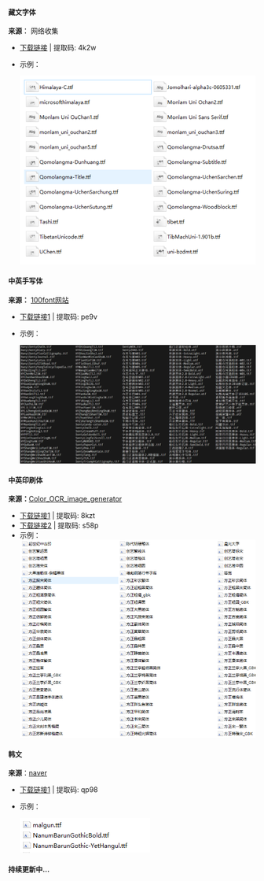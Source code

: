 #### 藏文字体

**来源**： 网络收集

- [下载链接](https://pan.baidu.com/s/1c0OveG6SEy5AcqjUi2Pk-Q) | 提取码: 4k2w

- 示例：

   ![](./assets/zangwenziti.png)


#### 中英手写体

**来源：** [100font网站](https://www.100font.com/)

- [下载链接1](https://pan.baidu.com/s/1M367CZ71sparIZjP8B8JDg ) | 提取码: pe9v

- 示例：

    ![](./assets/shouxieziti.png)

#### 中英印刷体

**来源：**[Color_OCR_image_generator](https://github.com/zcswdt/Color_OCR_image_generator)

- [下载链接1](https://pan.baidu.com/s/1dRp70rEVeauu9rWB7bfGZw) | 提取码: 8kzt
- [下载链接2](https://pan.baidu.com/s/1aHkYSxactHm4u5eEiqHDAA) | 提取码: s58p
- 示例：
![](./assets/yinshuaziti.png)

#### 韩文

**来源**：[naver](https://www.naver.com/)

- [下载链接1](https://pan.baidu.com/s/1OFe1e92xeOJ2K_FRAJmrtA)  | 提取码: qp98

- 示例：

    ![](./assets/hanwenziti.png)

#### 持续更新中…
